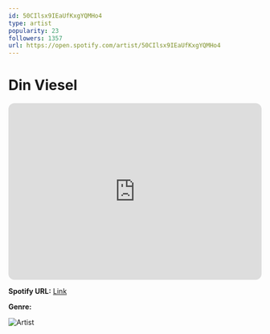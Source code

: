 ```yaml
---
id: 50CIlsx9IEaUfKxgYQMHo4
type: artist
popularity: 23
followers: 1357
url: https://open.spotify.com/artist/50CIlsx9IEaUfKxgYQMHo4
---
```

# Din Viesel

<iframe style="border-radius:12px" src="https://open.spotify.com/embed/artist/50CIlsx9IEaUfKxgYQMHo4" width="100%" height="352" frameBorder="0" allowfullscreen="" allow="autoplay; clipboard-write; encrypted-media; fullscreen; picture-in-picture" loading="lazy"></iframe>

**Spotify URL:** [Link](https://open.spotify.com/artist/50CIlsx9IEaUfKxgYQMHo4)

**Genre:** 

![Artist](https://i.scdn.co/image/ab6761610000e5ebfee7333c86b9b6a15a247b33)

